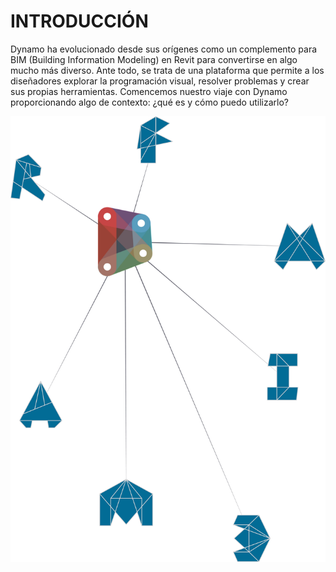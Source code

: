 

# INTRODUCCIÓN

Dynamo ha evolucionado desde sus orígenes como un complemento para BIM (Building Information Modeling) en Revit para convertirse en algo mucho más diverso. Ante todo, se trata de una plataforma que permite a los diseñadores explorar la programación visual, resolver problemas y crear sus propias herramientas. Comencemos nuestro viaje con Dynamo proporcionando algo de contexto: ¿qué es y cómo puedo utilizarlo?

![Ecosistema de Dynamo](images/1/1-cover.jpg)

